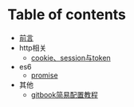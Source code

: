 # Table of contents

* [前言](README.md)
* http相关
  * [cookie、session与token](http相关/cookie和session.md)
* es6
  * [promise](es6/promise.md)
* 其他
  * [gitbook简易配置教程](其他/gitbook简易配置教程.md)